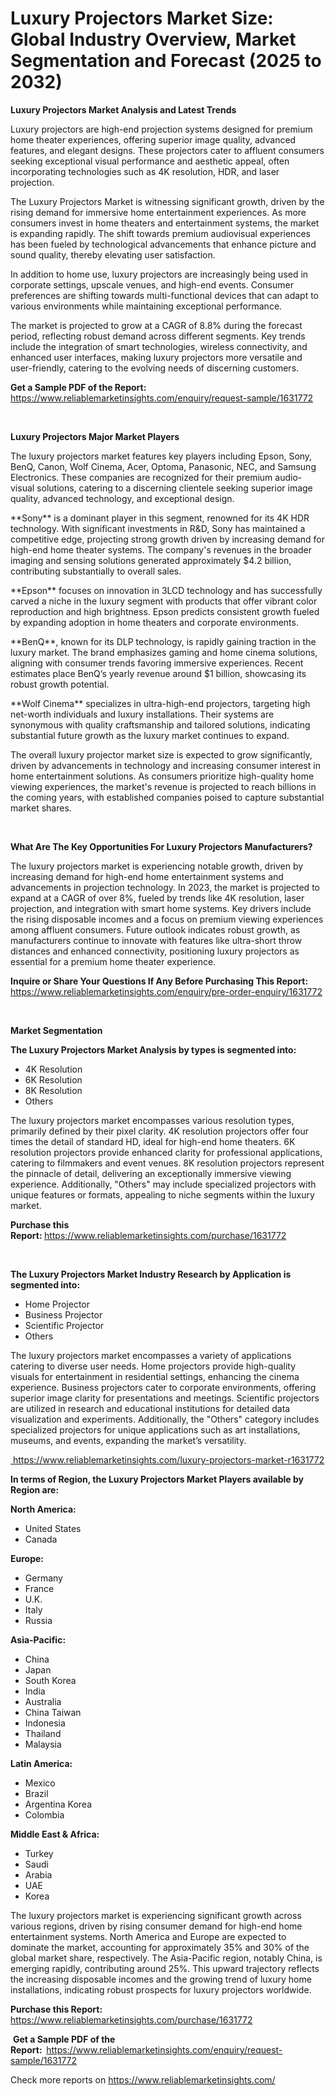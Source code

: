 <p><h1>Luxury Projectors Market Size: Global Industry Overview, Market Segmentation and Forecast (2025 to 2032)</h1></p><p><strong>Luxury Projectors Market Analysis and Latest Trends</strong></p>
<p><p>Luxury projectors are high-end projection systems designed for premium home theater experiences, offering superior image quality, advanced features, and elegant designs. These projectors cater to affluent consumers seeking exceptional visual performance and aesthetic appeal, often incorporating technologies such as 4K resolution, HDR, and laser projection.</p><p>The Luxury Projectors Market is witnessing significant growth, driven by the rising demand for immersive home entertainment experiences. As more consumers invest in home theaters and entertainment systems, the market is expanding rapidly. The shift towards premium audiovisual experiences has been fueled by technological advancements that enhance picture and sound quality, thereby elevating user satisfaction.</p><p>In addition to home use, luxury projectors are increasingly being used in corporate settings, upscale venues, and high-end events. Consumer preferences are shifting towards multi-functional devices that can adapt to various environments while maintaining exceptional performance.</p><p>The market is projected to grow at a CAGR of 8.8% during the forecast period, reflecting robust demand across different segments. Key trends include the integration of smart technologies, wireless connectivity, and enhanced user interfaces, making luxury projectors more versatile and user-friendly, catering to the evolving needs of discerning customers.</p></p>
<p><strong>Get a Sample PDF of the Report:&nbsp;</strong> <a href="https://www.reliablemarketinsights.com/enquiry/request-sample/1631772?utm_campaign=3551&utm_medium=2&utm_source=Github&utm_content=ia&utm_term=29032025&utm_id=luxury-projectors">https://www.reliablemarketinsights.com/enquiry/request-sample/1631772</a></p>
<p>&nbsp;</p>
<p><strong>Luxury Projectors Major Market Players</strong></p>
<p><p>The luxury projectors market features key players including Epson, Sony, BenQ, Canon, Wolf Cinema, Acer, Optoma, Panasonic, NEC, and Samsung Electronics. These companies are recognized for their premium audio-visual solutions, catering to a discerning clientele seeking superior image quality, advanced technology, and exceptional design.</p><p>**Sony** is a dominant player in this segment, renowned for its 4K HDR technology. With significant investments in R&D, Sony has maintained a competitive edge, projecting strong growth driven by increasing demand for high-end home theater systems. The company's revenues in the broader imaging and sensing solutions generated approximately $4.2 billion, contributing substantially to overall sales.</p><p>**Epson** focuses on innovation in 3LCD technology and has successfully carved a niche in the luxury segment with products that offer vibrant color reproduction and high brightness. Epson predicts consistent growth fueled by expanding adoption in home theaters and corporate environments.</p><p>**BenQ**, known for its DLP technology, is rapidly gaining traction in the luxury market. The brand emphasizes gaming and home cinema solutions, aligning with consumer trends favoring immersive experiences. Recent estimates place BenQ’s yearly revenue around $1 billion, showcasing its robust growth potential.</p><p>**Wolf Cinema** specializes in ultra-high-end projectors, targeting high net-worth individuals and luxury installations. Their systems are synonymous with quality craftsmanship and tailored solutions, indicating substantial future growth as the luxury market continues to expand.</p><p>The overall luxury projector market size is expected to grow significantly, driven by advancements in technology and increasing consumer interest in home entertainment solutions. As consumers prioritize high-quality home viewing experiences, the market's revenue is projected to reach billions in the coming years, with established companies poised to capture substantial market shares.</p></p>
<p>&nbsp;</p>
<p><strong>What Are The Key Opportunities For Luxury Projectors Manufacturers?</strong></p>
<p><p>The luxury projectors market is experiencing notable growth, driven by increasing demand for high-end home entertainment systems and advancements in projection technology. In 2023, the market is projected to expand at a CAGR of over 8%, fueled by trends like 4K resolution, laser projection, and integration with smart home systems. Key drivers include the rising disposable incomes and a focus on premium viewing experiences among affluent consumers. Future outlook indicates robust growth, as manufacturers continue to innovate with features like ultra-short throw distances and enhanced connectivity, positioning luxury projectors as essential for a premium home theater experience.</p></p>
<p><strong>Inquire or Share Your Questions If Any Before Purchasing This Report:</strong> <a href="https://www.reliablemarketinsights.com/enquiry/pre-order-enquiry/1631772?utm_campaign=3551&utm_medium=2&utm_source=Github&utm_content=ia&utm_term=29032025&utm_id=luxury-projectors">https://www.reliablemarketinsights.com/enquiry/pre-order-enquiry/1631772</a></p>
<p>&nbsp;</p>
<p><strong>Market Segmentation</strong></p>
<p><strong>The Luxury Projectors Market Analysis by types is segmented into:</strong></p>
<p><ul><li>4K Resolution</li><li>6K Resolution</li><li>8K Resolution</li><li>Others</li></ul></p>
<p><p>The luxury projectors market encompasses various resolution types, primarily defined by their pixel clarity. 4K resolution projectors offer four times the detail of standard HD, ideal for high-end home theaters. 6K resolution projectors provide enhanced clarity for professional applications, catering to filmmakers and event venues. 8K resolution projectors represent the pinnacle of detail, delivering an exceptionally immersive viewing experience. Additionally, "Others" may include specialized projectors with unique features or formats, appealing to niche segments within the luxury market.</p></p>
<p><strong>Purchase this Report:&nbsp;</strong><a href="https://www.reliablemarketinsights.com/purchase/1631772?utm_campaign=3551&utm_medium=2&utm_source=Github&utm_content=ia&utm_term=29032025&utm_id=luxury-projectors">https://www.reliablemarketinsights.com/purchase/1631772</a></p>
<p>&nbsp;</p>
<p><strong>The Luxury Projectors Market Industry Research by Application is segmented into:</strong></p>
<p><ul><li>Home Projector</li><li>Business Projector</li><li>Scientific Projector</li><li>Others</li></ul></p>
<p><p>The luxury projectors market encompasses a variety of applications catering to diverse user needs. Home projectors provide high-quality visuals for entertainment in residential settings, enhancing the cinema experience. Business projectors cater to corporate environments, offering superior image clarity for presentations and meetings. Scientific projectors are utilized in research and educational institutions for detailed data visualization and experiments. Additionally, the "Others" category includes specialized projectors for unique applications such as art installations, museums, and events, expanding the market’s versatility.</p></p>
<p><a href="https://www.reliablemarketinsights.com/luxury-projectors-market-r1631772?utm_campaign=3551&utm_medium=2&utm_source=Github&utm_content=ia&utm_term=29032025&utm_id=luxury-projectors">&nbsp;https://www.reliablemarketinsights.com/luxury-projectors-market-r1631772</a></p>
<p><strong>In terms of Region, the Luxury Projectors Market Players available by Region are:</strong></p>
<p>
    <p> <strong> North America: </strong>
        <ul>
            <li>United States</li>
            <li>Canada</li>
        </ul>
        </p> 
    <p> <strong> Europe: </strong>
        <ul>
            <li>Germany</li>
            <li>France</li>
            <li>U.K.</li>
            <li>Italy</li>
            <li>Russia</li>
        </ul>
        </p> 
    <p> <strong> Asia-Pacific: </strong>
        <ul>
            <li>China</li>
            <li>Japan</li>
            <li>South Korea</li>
            <li>India</li>
            <li>Australia</li>
            <li>China Taiwan</li>
            <li>Indonesia</li>
            <li>Thailand</li>
            <li>Malaysia</li>
        </ul>
        </p> 
    <p> <strong> Latin America: </strong>
        <ul>
            <li>Mexico</li>
            <li>Brazil</li>
            <li>Argentina Korea</li>
            <li>Colombia</li>
        </ul>
        </p> 
    <p> <strong> Middle East & Africa: </strong>
        <ul>
            <li>Turkey</li>
            <li>Saudi</li>
            <li>Arabia</li>
            <li>UAE</li>
            <li>Korea</li>
        </ul>
    </p>
    </p>
<p><p>The luxury projectors market is experiencing significant growth across various regions, driven by rising consumer demand for high-end home entertainment systems. North America and Europe are expected to dominate the market, accounting for approximately 35% and 30% of the global market share, respectively. The Asia-Pacific region, notably China, is emerging rapidly, contributing around 25%. This upward trajectory reflects the increasing disposable incomes and the growing trend of luxury home installations, indicating robust prospects for luxury projectors worldwide.</p></p>
<p><strong>Purchase this Report: </strong><a href="https://www.reliablemarketinsights.com/purchase/1631772?utm_campaign=3551&utm_medium=2&utm_source=Github&utm_content=ia&utm_term=29032025&utm_id=luxury-projectors">https://www.reliablemarketinsights.com/purchase/1631772</a></p>
<p>&nbsp;<strong>Get a Sample PDF of the Report:&nbsp;&nbsp;</strong><a href="https://www.reliablemarketinsights.com/enquiry/request-sample/1631772?utm_campaign=3551&utm_medium=2&utm_source=Github&utm_content=ia&utm_term=29032025&utm_id=luxury-projectors">https://www.reliablemarketinsights.com/enquiry/request-sample/1631772</a></p>
<p><strong></strong></p>
<p>Check more reports on <a href="https://www.reliablemarketinsights.com/?utm_campaign=3551&utm_medium=2&utm_source=Github&utm_content=ia&utm_term=29032025&utm_id=luxury-projectors">https://www.reliablemarketinsights.com/</a></p>